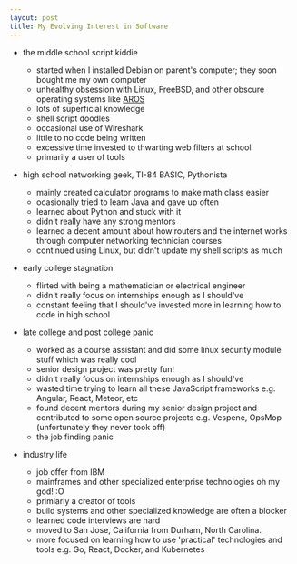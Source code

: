 ```yaml
---
layout: post
title: My Evolving Interest in Software
---
```


* the middle school script kiddie
    * started when I installed Debian on parent's computer; they soon bought me my own computer
    * unhealthy obsession with Linux, FreeBSD, and other obscure operating systems like [AROS](https://aros.sourceforge.io/)
    * lots of superficial knowledge 
    * shell script doodles 
    * occasional use of Wireshark
    * little to no code being written
    * excessive time invested to thwarting web filters at school
    * primarily a user of tools

* high school networking geek, TI-84 BASIC, Pythonista
   * mainly created calculator programs to make math class easier
   * ocasionally tried to learn Java and gave up often
   * learned about Python and stuck with it
   * didn't really have any strong mentors
   * learned a decent amount about how routers and the internet works through computer networking technician courses
   * continued using Linux, but didn't update my shell scripts as much

* early college stagnation
   * flirted with being a mathematician or electrical engineer
   * didn't really focus on internships enough as I should've
   * constant feeling that I should've invested more in learning how to code in high school

* late college and post college panic
   * worked as a course assistant and did some linux security module stuff which was really cool
   * senior design project was pretty fun!
   * didn't really focus on internships enough as I should've
   * wasted time trying to learn all these JavaScript frameworks e.g. Angular, React, Meteor, etc
   * found decent mentors during my senior design project and contributed to some open source projects e.g. Vespene, OpsMop (unfortunately they never took off)
   * the job finding panic

* industry life
   * job offer from IBM
   * mainframes and other specialized enterprise technologies oh my god! :O
   * primiarly a creator of tools
   * build systems and other specialized knowledge are often a blocker
   * learned code interviews are hard
   * moved to San Jose, California from Durham, North Carolina.
   * more focused on learning how to use 'practical' technologies and tools e.g. Go, React, Docker, and Kubernetes
